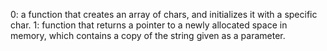 0: a function that creates an array of chars, and initializes it with a specific char.
1: function that returns a pointer to a newly allocated space in memory, which contains a copy of the string given as a parameter.
